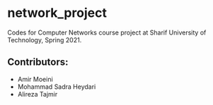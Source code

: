 # network_project
Codes for Computer Networks course project at Sharif University of Technology, Spring 2021.

## Contributors:
  - Amir Moeini
  - Mohammad Sadra Heydari
  - Alireza Tajmir
